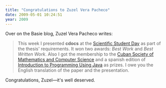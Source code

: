 ```yaml
---
title: "Congratulations to Zuzel Vera Pacheco"
date: 2009-05-01 10:24:51
year: 2009
---
```

Over on the Basie blog, Zuzel Vera Pacheco writes:
<blockquote>This week I presented <strong>cdocs</strong> at the <a href="http://ocs.crv.matcom.uh.cu/index.php/jces/jce2009/index">Scientific Student Day</a> as part of the thesis' requirements. It won two awards: <em>Best Work</em> and <em>Best Written Work</em>. Also I got the membership to the <a href="http://www.mfc.uclv.edu.cu/scmc/">Cuban Society of Mathematics and Computer Science</a> and a spanish edition of <a href="http://portal.acm.org/citation.cfm?id=554495">Introduction to Programming Using Java</a> as prizes. I owe you the English translation of the paper and the presentation.</blockquote>
Congratulations, Zuzel—it's well deserved.
